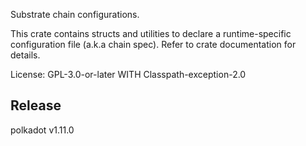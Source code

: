 Substrate chain configurations.

This crate contains structs and utilities to declare a runtime-specific configuration file (a.k.a chain spec).
Refer to crate documentation for details.

License: GPL-3.0-or-later WITH Classpath-exception-2.0


## Release

polkadot v1.11.0
